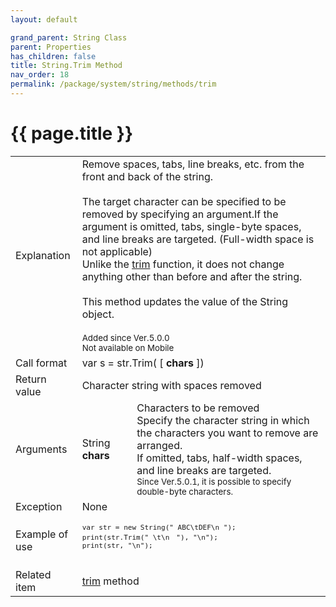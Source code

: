 ```yaml
---
layout: default

grand_parent: String Class
parent: Properties
has_children: false
title: String.Trim Method
nav_order: 18
permalink: /package/system/string/methods/trim
---
```

# {{ page.title }}

<table>
  <tr>
    <td>Explanation</td>
    <td colspan="2">Remove spaces, tabs, line breaks, etc. from the front and back of the string.<br><br>The target character can be specified to be removed by specifying an argument.If the argument is omitted, tabs, single-byte spaces, and line breaks are targeted. (Full-width space is not applicable)<br>Unlike the <a href="">trim</a> function, it does not change anything other than before and after the string.<br><br>This method updates the value of the String object.<br><br><small>Added since Ver.5.0.0<br>Not available on Mobile</small></td>
  </tr>
  <tr>
    <td>Call format</td>
    <td colspan="2">var s = str.Trim( [ <b>chars</b> ])</td>
  </tr>
  <tr>
    <td>Return value</td>
    <td colspan="2">Character string with spaces removed</td>
  </tr>  
  <tr>
    <td>Arguments</td>
    <td>String <b>chars</b></td>
    <td>Characters to be removed<br>Specify the character string in which the characters you want to remove are arranged.<br>If omitted, tabs, half-width spaces, and line breaks are targeted.<br><small>Since Ver.5.0.1, it is possible to specify double-byte characters.</small></td>
  </tr>
  <tr>
    <td>Exception</td>
    <td colspan="2">None</td>
  </tr>
  <tr>
    <td>Example of use</td>
    <td colspan="2"><code><pre>
var str = new String(" ABC\tDEF\n ");
print(str.Trim(" \t\n　"), "\n");
print(str, "\n");
    </pre></code></td>
  </tr>
  <tr>
    <td>Related item</td>
    <td colspan="2"><a href="">trim</a> method</td>
  </tr>
</table>
